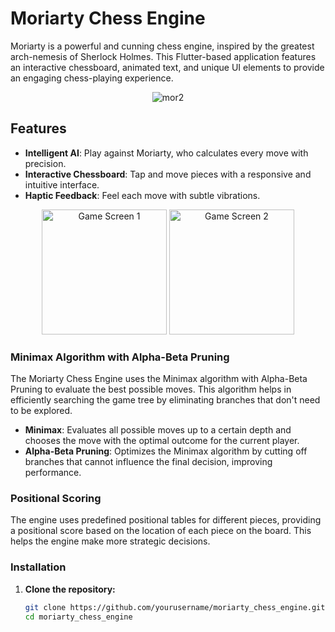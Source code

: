 # Moriarty Chess Engine

Moriarty is a powerful and cunning chess engine, inspired by the greatest arch-nemesis of Sherlock Holmes. This Flutter-based application features an interactive chessboard, animated text, and unique UI elements to provide an engaging chess-playing experience.

<p align="center">
  <img src="https://github.com/xajxatel/moriarty_chess_engine/assets/137952206/ac1ba677-783c-4dc0-a369-775a5b5e8816" alt="mor2">
</p>

## Features

- **Intelligent AI**: Play against Moriarty, who calculates every move with precision.
- **Interactive Chessboard**: Tap and move pieces with a responsive and intuitive interface.
- **Haptic Feedback**: Feel each move with subtle vibrations.

<p align="center">
  <img src="https://github.com/xajxatel/moriarty_chess_engine/assets/137952206/de9d88d1-f93a-4232-a019-69fb5781e044" alt="Game Screen 1" height="200">
  <img src="https://github.com/xajxatel/moriarty_chess_engine/assets/137952206/cd381f18-172e-474c-8e1d-1d64b7632b3e" alt="Game Screen 2" height="200">
</p>

### Minimax Algorithm with Alpha-Beta Pruning

The Moriarty Chess Engine uses the Minimax algorithm with Alpha-Beta Pruning to evaluate the best possible moves. This algorithm helps in efficiently searching the game tree by eliminating branches that don't need to be explored.

- **Minimax**: Evaluates all possible moves up to a certain depth and chooses the move with the optimal outcome for the current player.
- **Alpha-Beta Pruning**: Optimizes the Minimax algorithm by cutting off branches that cannot influence the final decision, improving performance.

### Positional Scoring

The engine uses predefined positional tables for different pieces, providing a positional score based on the location of each piece on the board. This helps the engine make more strategic decisions.

### Installation

1. **Clone the repository:**

   ```sh
   git clone https://github.com/yourusername/moriarty_chess_engine.git
   cd moriarty_chess_engine
